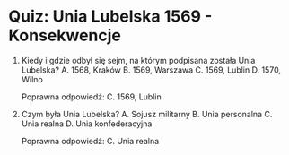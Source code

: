  # Quiz: Unia Lubelska 1569 - Konsekwencje

1. Kiedy i gdzie odbył się sejm, na którym podpisana została Unia Lubelska?
   A. 1568, Kraków
   B. 1569, Warszawa
   C. 1569, Lublin
   D. 1570, Wilno

   Poprawna odpowiedź: C. 1569, Lublin

2. Czym była Unia Lubelska?
   A. Sojusz militarny
   B. Unia personalna
   C. Unia realna
   D. Unia konfederacyjna

   Poprawna odpowiedź: C. Unia realna

